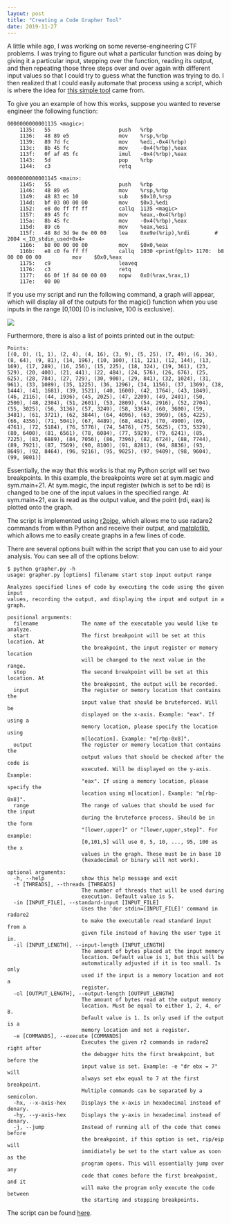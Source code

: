 ```yaml
---
layout: post
title: "Creating a Code Grapher Tool"
date: 2019-11-27
---
```


A little while ago, I was working on some reverse-engineering CTF problems. I was trying to figure out what a particular function was doing by giving it a particular input, stepping over the function, reading its output, and then repeating those three steps over and over again with different input values so that I could try to guess what the function was trying to do. I then realized that I could easily automate that process using a script, which is where the idea for <a href="https://github.com/nihaal-prasad/Code-Grapher">this simple tool</a> came from.

To give you an example of how this works, suppose you wanted to reverse engineer the following function:
```
0000000000001135 <magic>:
    1135:	55                   	push   %rbp
    1136:	48 89 e5             	mov    %rsp,%rbp
    1139:	89 7d fc             	mov    %edi,-0x4(%rbp)
    113c:	8b 45 fc             	mov    -0x4(%rbp),%eax
    113f:	0f af 45 fc          	imul   -0x4(%rbp),%eax
    1143:	5d                   	pop    %rbp
    1144:	c3                   	retq   

0000000000001145 <main>:
    1145:	55                   	push   %rbp
    1146:	48 89 e5             	mov    %rsp,%rbp
    1149:	48 83 ec 10          	sub    $0x10,%rsp
    114d:	bf 03 00 00 00       	mov    $0x3,%edi
    1152:	e8 de ff ff ff       	callq  1135 <magic>
    1157:	89 45 fc             	mov    %eax,-0x4(%rbp)
    115a:	8b 45 fc             	mov    -0x4(%rbp),%eax
    115d:	89 c6                	mov    %eax,%esi
    115f:	48 8d 3d 9e 0e 00 00 	lea    0xe9e(%rip),%rdi        # 2004 <_IO_stdin_used+0x4>
    1166:	b8 00 00 00 00       	mov    $0x0,%eax
    116b:	e8 c0 fe ff ff       	callq  1030 <printf@plt> 1170:	b8 00 00 00 00       	mov    $0x0,%eax
    1175:	c9                   	leaveq 
    1176:	c3                   	retq   
    1177:	66 0f 1f 84 00 00 00 	nopw   0x0(%rax,%rax,1)
    117e:	00 00
```
If you use my script and run the following command, a graph will appear, which will display all of the outputs for the magic() function when you use inputs in the range [0,100] (0 is inclusive, 100 is exclusive).

<img style="float: center;" src="../../../assets/img/2019-11-27-creating-a-code-grapher-tool/graph.png" />

Furthermore, there is also a list of points printed out in the output:
```
Points:
[(0, 0), (1, 1), (2, 4), (4, 16), (3, 9), (5, 25), (7, 49), (6, 36), (8, 64), (9, 81), (14, 196), (10, 100), (11, 121), (12, 144), (13, 169), (17, 289), (16, 256), (15, 225), (18, 324), (19, 361), (23, 529), (20, 400), (21, 441), (22, 484), (24, 576), (26, 676), (25, 625), (28, 784), (27, 729), (30, 900), (29, 841), (32, 1024), (31, 961), (33, 1089), (35, 1225), (36, 1296), (34, 1156), (37, 1369), (38, 1444), (41, 1681), (39, 1521), (40, 1600), (42, 1764), (43, 1849), (46, 2116), (44, 1936), (45, 2025), (47, 2209), (49, 2401), (50, 2500), (48, 2304), (51, 2601), (53, 2809), (54, 2916), (52, 2704), (55, 3025), (56, 3136), (57, 3249), (58, 3364), (60, 3600), (59, 3481), (61, 3721), (62, 3844), (64, 4096), (63, 3969), (65, 4225), (66, 4356), (71, 5041), (67, 4489), (68, 4624), (70, 4900), (69, 4761), (72, 5184), (76, 5776), (74, 5476), (75, 5625), (73, 5329), (80, 6400), (81, 6561), (78, 6084), (77, 5929), (79, 6241), (85, 7225), (83, 6889), (84, 7056), (86, 7396), (82, 6724), (88, 7744), (89, 7921), (87, 7569), (90, 8100), (91, 8281), (94, 8836), (93, 8649), (92, 8464), (96, 9216), (95, 9025), (97, 9409), (98, 9604), (99, 9801)]
```
Essentially, the way that this works is that my Python script will set two breakpoints. In this example, the breakpoints were set at sym.magic and sym.main+21. At sym.magic, the input register (which is set to be rdi) is changed to be one of the input values in the specified range. At sym.main+21, eax is read as the output value, and the point (rdi, eax) is plotted onto the graph.

The script is implemented using <a href="https://github.com/radareorg/radare2-r2pipe">r2pipe</a>, which allows me to use radare2 commands from within Python and receive their output, and <a href="https://matplotlib.org/">matplotlib</a>, which allows me to easily create graphs in a few lines of code.

There are several options built within the script that you can use to aid your analysis. You can see all of the options below:
```
$ python grapher.py -h 
usage: grapher.py [options] filename start stop input output range

Analyzes specified lines of code by executing the code using the given input
values, recording the output, and displaying the input and output in a graph.

positional arguments:
  filename              The name of the executable you would like to analyze.
  start                 The first breakpoint will be set at this location. At
                        the breakpoint, the input register or memory location
                        will be changed to the next value in the range.
  stop                  The second breakpoint will be set at this location. At
                        the breakpoint, the output will be recorded.
  input                 The register or memory location that contains the
                        input value that should be bruteforced. Will be
                        displayed on the x-axis. Example: "eax". If using a
                        memory location, please specify the location using
                        m[location]. Example: "m[rbp-0x8]".
  output                The register or memory location that contains the
                        output values that should be checked after the code is
                        executed. Will be displayed on the y-axis. Example:
                        "eax". If using a memory location, please specify the
                        location using m[location]. Example: "m[rbp-0x8]".
  range                 The range of values that should be used for the input
                        during the bruteforce process. Should be in the form
                        "[lower,upper]" or "[lower,upper,step]". For example:
                        [0,101,5] will use 0, 5, 10, ..., 95, 100 as the x
                        values in the graph. These must be in base 10
                        (hexadecimal or binary will not work).

optional arguments:
  -h, --help            show this help message and exit
  -t [THREADS], --threads [THREADS]
                        The number of threads that will be used during
                        execution. Default value is 5.
  -in [INPUT_FILE], --standard-input [INPUT_FILE]
                        Uses the 'dor stdin=[INPUT_FILE]' command in radare2
                        to make the executable read standard input from a
                        given file instead of having the user type it in.
  -il [INPUT_LENGTH], --input-length [INPUT_LENGTH]
                        The amount of bytes placed at the input memory
                        location. Default value is 1, but this will be
                        automatically adjusted if it is too small. Is only
                        used if the input is a memory location and not a
                        register.
  -ol [OUTPUT_LENGTH], --output-length [OUTPUT_LENGTH]
                        The amount of bytes read at the output memory
                        location. Must be equal to either 1, 2, 4, or 8.
                        Default value is 1. Is only used if the output is a
                        memory location and not a register.
  -e [COMMANDS], --execute [COMMANDS]
                        Executes the given r2 commands in radare2 right after
                        the debugger hits the first breakpoint, but before the
                        input value is set. Example: -e "dr ebx = 7" will
                        always set ebx equal to 7 at the first breakpoint.
                        Multiple commands can be separated by a semicolon.
  -hx, --x-axis-hex     Displays the x-axis in hexadecimal instead of denary.
  -hy, --y-axis-hex     Displays the y-axis in hexadecimal instead of denary.
  -j, --jump            Instead of running all of the code that comes before
                        the breakpoint, if this option is set, rip/eip will
                        immidiately be set to the start value as soon as the
                        program opens. This will essentially jump over any
                        code that comes before the first breakpoint, and it
                        will make the program only execute the code between
                        the starting and stopping breakpoints.
```

The script can be found <a href="https://github.com/nihaal-prasad/Code-Grapher">here</a>.

    

